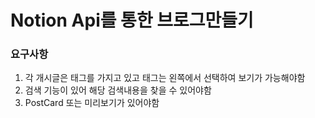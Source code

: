 # Notion Api를 통한 브로그만들기

### 요구사항
1. 각 개시글은 태그를 가지고 있고 태그는 왼쪽에서 선택하여 보기가 가능해야함
2. 검색 기능이 있어 해당 검색내용을 찾을 수 있어야함
3. PostCard 또는 미리보기가 있어야함